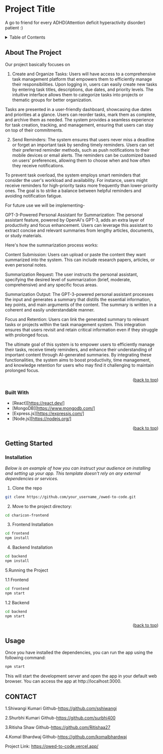 # Project Title

A go to friend for every ADHD(Attention deficit hyperactivity disorder) patient :)





<!-- TABLE OF CONTENTS -->
<details>
  <summary>Table of Contents</summary>
  <ol>
    <li>
      <a href="#about-the-project">About The Project</a>
      <ul>
        <li><a href="#built-with">Built With</a></li>
      </ul>
    </li>
    <li>
      <a href="#getting-started">Getting Started</a>
    
        <li><a href="#installation">Installation</a></li>
      </ul>
    </li>
    <li><a href="#usage">Usage</a></li>
   
       
    
    
    <li><a href="#contact">Contact</a></li>
    
</details>



<!-- ABOUT THE PROJECT -->
## About The Project

 Our project basically focuses on
 
 1. Create and Organize Tasks:
Users will have access to a comprehensive task management platform that empowers them to efficiently manage their responsibilities. Upon logging in, users can easily create new tasks by entering task titles, descriptions, due dates, and priority levels. The intuitive interface allows them to categorize tasks into projects or thematic groups for better organization.

Tasks are presented in a user-friendly dashboard, showcasing due dates and priorities at a glance. Users can reorder tasks, mark them as complete, and archive them as needed. The system provides a seamless experience for task creation, tracking, and management, ensuring that users can stay on top of their commitments.

2. Send Reminders:
The system ensures that users never miss a deadline or forget an important task by sending timely reminders. Users can set their preferred reminder methods, such as push notifications to their mobile devices or email alerts. The reminders can be customized based on users' preferences, allowing them to choose when and how often they receive notifications.

To prevent task overload, the system employs smart reminders that consider the user's workload and availability. For instance, users might receive reminders for high-priority tasks more frequently than lower-priority ones. The goal is to strike a balance between helpful reminders and avoiding notification fatigue.

For future use we will be implementing-

 GPT-3-Powered Personal Assistant for Summarization:
The personal assistant feature, powered by OpenAI's GPT-3, adds an extra layer of productivity and focus enhancement. Users can leverage this assistant to extract concise and relevant summaries from lengthy articles, documents, or study materials.

Here's how the summarization process works:

Content Submission: Users can upload or paste the content they want summarized into the system. This can include research papers, articles, or even personal notes.

Summarization Request: The user instructs the personal assistant, specifying the desired level of summarization (brief, moderate, comprehensive) and any specific focus areas.

Summarization Output: The GPT-3-powered personal assistant processes the input and generates a summary that distills the essential information, key points, and main arguments of the content. The summary is written in a coherent and easily understandable manner.

Focus and Retention: Users can link the generated summary to relevant tasks or projects within the task management system. This integration ensures that users revisit and retain critical information even if they struggle with prolonged focus.

The ultimate goal of this system is to empower users to efficiently manage their tasks, receive timely reminders, and enhance their understanding of important content through AI-generated summaries. By integrating these functionalities, the system aims to boost productivity, time management, and knowledge retention for users who may find it challenging to maintain prolonged focus.










<p align="right">(<a href="#readme-top">back to top</a>)</p>



### Built With




* [React][https://react.dev/]
* [MongoDB][https://www.mongodb.com/]
* [Express.js][https://expressjs.com/]
* [Node.js][https://nodejs.org/]

<p align="right">(<a href="#readme-top">back to top</a>)</p>



<!-- GETTING STARTED -->
## Getting Started




  

### Installation

_Below is an example of how you can instruct your audience on installing and setting up your app. This template doesn't rely on any external dependencies or services._


1. Clone the repo
```bash
git clone https://github.com/your_username_/owed-to-code.git
   ```
2. Move to the project directory:
```bash
cd charicon-frontend
```
3. Frontend Installation
```bash
cd frontend
npm install
```
4. Backend Installation
```bash
cd backend
npm install
```
5.Running the Project

  1.1 Frontend
```bash
cd frontend
npm start
```
   1.2 Backend
   ```bash
cd backend
npm start
```
<p align="right">(<a href="#readme-top">back to top</a>)</p>



<!-- USAGE EXAMPLES -->
## Usage

Once you have installed the dependencies, you can run the app using the following command:

```bash
npm start
```
This will start the development server and open the app in your default web browser. You can access the app at http://localhost:3000.











 ## CONTACT




   1.Shiwangi Kumari 
       Github-https://github.com/sshiwangi

  2.Shurbhi Kumari 
       Github-https://github.com/surbhi400    

   3.Ritisha Shaw 
       Github-https://github.com/Ritishaa27

   4.Komal Bhardwaj
       Github-https://github.com/komalbhardwaj            

   Project Link: https://owed-to-code.vercel.app/


